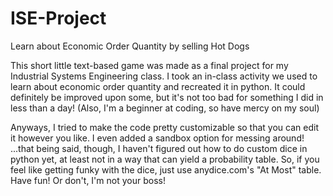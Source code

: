 # ISE-Project
Learn about Economic Order Quantity by selling Hot Dogs

This short little text-based game was made as a final project for my Industrial Systems Engineering class. 
I took an in-class activity we used to learn about economic order quantity and recreated it in python.
It could definitely be improved upon some, but it's not too bad for something I did in less than a day!
(Also, I'm a beginner at coding, so have mercy on my soul)

Anyways, I tried to make the code pretty customizable so that you can edit it however you like. I even added a sandbox option for messing around!
...that being said, though, I haven't figured out how to do custom dice in python yet, at least not in a way that can yield a probability table.
So, if you feel like getting funky with the dice, just use anydice.com's "At Most" table.
Have fun! Or don't, I'm not your boss!
